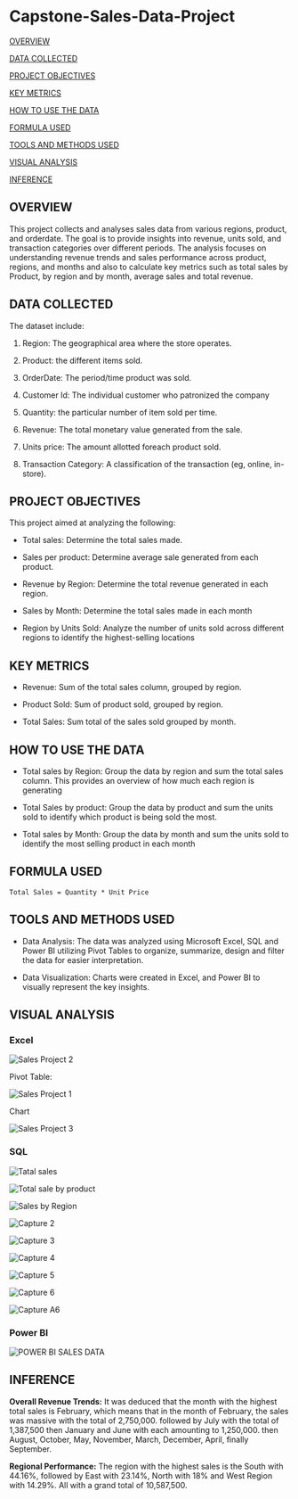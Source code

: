 # Capstone-Sales-Data-Project

[OVERVIEW](#overview)

[DATA COLLECTED](#data-collected)

[PROJECT OBJECTIVES](#project-objective)

[KEY METRICS](#key-metrics)

[HOW TO USE THE DATA](#how-to-use-the-data)

[FORMULA USED](#formula-used)

[TOOLS AND METHODS USED](#tools-and-methods-used)

[VISUAL ANALYSIS](#visual-analysis)

[INFERENCE](#inference)


## OVERVIEW

This project collects and analyses sales data from various regions, product, and orderdate. The goal is to provide insights into revenue, units sold, and transaction categories over different periods. The analysis focuses on understanding revenue trends and sales performance across product, regions, and months and also to calculate key metrics such as total sales by Product, by region and by month, average sales and total revenue.

## DATA COLLECTED

The dataset include:

1. Region: The geographical area where the store operates.

2. Product: the different items sold.

3. OrderDate: The period/time product was sold.

4. Customer Id: The individual customer who patronized the company

5. Quantity: the particular number of item sold per time.

6. Revenue: The total monetary value generated from the sale.

7.  Units price: The amount allotted foreach product sold.

8. Transaction Category: A classification of the transaction (eg, online, in-store).

## PROJECT OBJECTIVES

This project aimed at analyzing the following:

- Total sales:  Determine the total sales made.

- Sales per product: Determine average sale generated from each product.

- Revenue by Region: Determine the total revenue generated in each region.

- Sales by Month: Determine the total sales made in each month

- Region by Units Sold: Analyze the number of units sold across different regions to identify the highest-selling locations

## KEY METRICS

- Revenue: Sum of the total sales column, grouped by region.

- Product Sold: Sum of product sold, grouped by region.

- Total Sales: Sum total of the sales sold grouped by month.

## HOW TO USE THE DATA

- Total sales by Region: Group the data by region and sum the total sales column. This provides an overview of how much each region is generating

- Total Sales by product: Group the data by product and sum the units sold to identify which product is being sold the most.

- Total sales by Month: Group the data by month and sum the units sold to identify the most selling product in each month

## FORMULA USED
```
Total Sales = Quantity * Unit Price
```

## TOOLS AND METHODS USED

- Data Analysis: The data was analyzed using Microsoft Excel, SQL and Power BI utilizing Pivot Tables to organize, summarize, design and filter the data for easier interpretation.

- Data Visualization: Charts were created in Excel, and Power BI to visually represent the key insights.

## VISUAL ANALYSIS

### Excel
 
![Sales Project 2](https://github.com/user-attachments/assets/4634639a-dbf4-494a-82d9-a781aa4d2ada)
 
 Pivot Table:

![Sales Project 1](https://github.com/user-attachments/assets/d82e0170-1f9e-41e6-86ec-a3e549e7001c)

Chart 

![Sales Project 3](https://github.com/user-attachments/assets/cefe4203-0744-425c-9584-57f86e2243bb)


### SQL

![Tatal sales](https://github.com/user-attachments/assets/81579d9e-a0a6-4e10-9131-37c682d239d3)


![Total sale by product](https://github.com/user-attachments/assets/c3409de7-7173-4e36-9874-09e36d32ce78)


![Sales by Region](https://github.com/user-attachments/assets/2f688c04-2b99-41d1-9e6b-eaf5aee66c21)


![Capture 2](https://github.com/user-attachments/assets/56102251-fd61-47f5-975e-7d2371d5c9b9)


![Capture 3](https://github.com/user-attachments/assets/694b0a1e-c3c2-4ddc-8298-185df110e54b)


![Capture 4](https://github.com/user-attachments/assets/d07f5914-bd48-4e13-be99-4e162eb17edc)


![Capture 5](https://github.com/user-attachments/assets/e45d2d19-d1bf-44f0-94a2-5b4669aeae2c)


![Capture 6](https://github.com/user-attachments/assets/b5ab6f42-bac1-41ca-bf99-41ada5720cbd)


![Capture A6](https://github.com/user-attachments/assets/ed1df371-2c38-4b50-9316-3c37f4bbec32)



### Power BI

![POWER BI SALES DATA](https://github.com/user-attachments/assets/95547ff2-d67a-47dd-ba47-bced4fd95dd8)


## INFERENCE

**Overall Revenue Trends:**
It was deduced that the month with the highest total sales is February, which means that in the month of February, the sales was massive with the total of 2,750,000. followed by July with the total of 1,387,500 then January and June with each amounting to 1,250,000. then August, October, May, November, March, December, April, finally September. 


**Regional Performance:**
The region with the highest sales is the South with 44.16%, followed by East with 23.14%, North with 18% and West Region with 14.29%. All with a grand total of 10,587,500.

